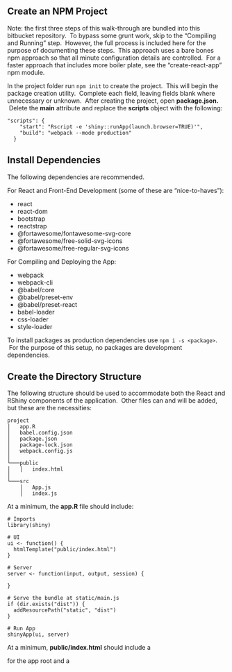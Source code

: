 Create an NPM Project
---------------------

Note: the first three steps of this walk-through are bundled into this bitbucket repository.  To bypass some grunt work, skip to the “Compiling and Running” step.  However, the full process is included here for the purpose of documenting these steps.  This approach uses a bare bones npm approach so that all minute configuration details are controlled.  For a faster approach that includes more boiler plate, see the “create-react-app” npm module.

In the project folder run `npm init` to create the project.  This will begin the package creation utility.  Complete each field, leaving fields blank where unnecessary or unknown.  After creating the project, open **package.json.**  Delete the **main** attribute and replace the **scripts** object with the following:

```
"scripts": {
    "start": "Rscript -e 'shiny::runApp(launch.browser=TRUE)'",
    "build": "webpack --mode production"
  }
```

Install Dependencies
--------------------

The following dependencies are recommended.

For React and Front-End Development (some of these are “nice-to-haves”):

*   react
*   react-dom
*   bootstrap
*   reactstrap
*   @fortawesome/fontawesome-svg-core
*   @fortawesome/free-solid-svg-icons
*   @fortawesome/free-regular-svg-icons

For Compiling and Deploying the App:

*   webpack
*   webpack-cli
*   @babel/core
*   @babel/preset-env
*   @babel/preset-react
*   babel-loader
*   css-loader
*   style-loader

To install packages as production dependencies use `npm i -s <package>`.  For the purpose of this setup, no packages are development dependencies.

Create the Directory Structure
------------------------------

The following structure should be used to accommodate both the React and RShiny components of the application.  Other files can and will be added, but these are the necessities:

```
project
│	app.R
│	babel.config.json
│	package.json
│	package-lock.json
│	webpack.config.js
│
└───public
│   │   index.html
│   
└───src
    │   App.js
    │   index.js
```

At a minimum, the **app.R** file should include:

```
# Imports
library(shiny)

# UI
ui <- function() {
  htmlTemplate("public/index.html")
}

# Server
server <- function(input, output, session) {

}

# Serve the bundle at static/main.js
if (dir.exists("dist")) {
  addResourcePath("static", "dist")
}

# Run App
shinyApp(ui, server)
```

At a minimum, **public/index.html** should include a <div> for the app root and a <script> linking to the webpack-compiled React code:

```
<!DOCTYPE html>
<html lang="en">

<head>
	...
</head>

<body>
  <div id="app" />
  <script src="static/main.js" type="text/javascript"></script>
</body>

</html>
```

The **src/index.js** file should at a minimum include the basic imports and link the React app to the root node in the html:

```
import React from 'react';
import ReactDOM from 'react-dom/client';
import App from './App'
import 'bootstrap/dist/css/bootstrap.css';

const root = ReactDOM.createRoot(document.getElementById('app'));
root.render(
  <React.StrictMode>
    <App />
  </React.StrictMode>
);
```

The **src/App.js** file should contain the application code.  This will be completely dynamic.  But, for the purpose of this walk-through, a hello world example is as follows:

```
import React from 'react'

const App = () => {
  return (
    <h1>Hello World</h1>
  );
}
export default App;
```

Add the following to the **babel.config.json** file:

```
{
  "presets": ["@babel/preset-env", "@babel/preset-react"]
}
```

Finally, the **webpack.config.js** file should contain all of the configuration needed to compile React and proxy it to the R server:

```
module.exports = {
  output: {
    // Serve the bundle from /static
    publicPath: '/static/'
  },

  module: {
    rules: [
      {
        test: /\.js$/,
        exclude: /node_modules/,
        use: 'babel-loader'
      },
      {
        test: /\.css$/,
        use: ['style-loader', 'css-loader']
      }
    ]
  }
}
```

Compiling and Running
---------------------

After creating or cloning the Shiny/React template, the following steps can be taken to build the application and run it locally.  Set-up only requires `npm` and the steps are as follows:

```
npm install
npm run build
npm start
```
